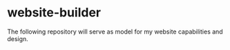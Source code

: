 # website-builder
The following repository will serve as model for my website capabilities and design.
